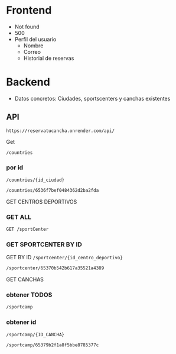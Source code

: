 # Frontend

- Not found
- 500
- Perfil del usuario
  - Nombre
  - Correo
  - Historial de reservas

# Backend

- Datos concretos: Ciudades, sportscenters y canchas existentes

## API

`https://reservatucancha.onrender.com/api/`

Get

```bash
/countries
```

### por id

`/countries/{id_ciudad}`

```bash
/countries/6536f7bef0484362d2ba2fda
```

GET CENTROS DEPORTIVOS

### GET ALL

```bash
GET /sportCenter
```

### GET SPORTCENTER BY ID

GET BY ID
`/sportcenter/{id_centro_deportivo}`

```bash
/sportcenter/65370b542b617a35521a4389
```

GET CANCHAS

### obtener TODOS

```bash
/sportcamp
```

### obtener id

`/sportcamp/{ID_CANCHA}`

```bash
/sportcamp/65379b2f1a8f5bbe8785377c
```
